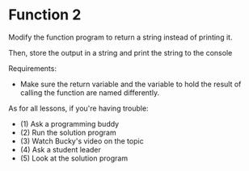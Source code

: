# Function 2

Modify the function program to return a string instead of printing it.

Then, store the output in a string and print the string to the console

Requirements:
- Make sure the return variable and the variable to hold the result of calling the function are named differently.

As for all lessons, if you're having trouble:
- (1) Ask a programming buddy
- (2) Run the solution program
- (3) Watch Bucky's video on the topic
- (4) Ask a student leader
- (5) Look at the solution program